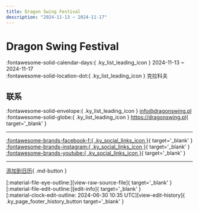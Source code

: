 ```yaml
---
title: Dragon Swing Festival
description: "2024-11-13 ~ 2024-11-17"
---
```


# Dragon Swing Festival 

:fontawesome-solid-calendar-days:{ .ky_list_leading_icon } 2024-11-13 ~ 2024-11-17  
:fontawesome-solid-location-dot:{ .ky_list_leading_icon } 克拉科夫  

## 联系

:fontawesome-solid-envelope:{ .ky_list_leading_icon } <info@dragonswing.pl>  
:fontawesome-solid-globe:{ .ky_list_leading_icon } <https://dragonswing.pl>{ target='_blank' }  

---

 [:fontawesome-brands-facebook-f:{ .ky_social_links_icon }](https://www.facebook.com/dragonswing.krakow){ target='_blank' } [:fontawesome-brands-instagram:{ .ky_social_links_icon }](https://instagram.com/dragonswingfestival){ target='_blank' } [:fontawesome-brands-youtube:{ .ky_social_links_icon }](https://youtube.com/DragonSwingPL){ target='_blank' }

---

[添加到日历](https://swing.news/ics/zh-Hans/2024/pl/dragon-swing-festival-2024.ics){ .md-button }

<div class="ky_page_footer" markdown>
<div class="ky_page_footer_trailing" markdown="span">
[:material-file-eye-outline:][view-raw-source-file]{ target='_blank' }
[:material-file-edit-outline:][edit-info]{ target='_blank' }
</div>
<div class="ky_page_footer_leading" markdown="span">
[:material-clock-edit-outline: 2024-06-30 10:35 UTC][view-edit-history]{ .ky_page_footer_history_button target='_blank' }
</div>
</div>

[view-raw-source-file]: https://github.com/swingdance/events/blob/main/2024/pl/dragon-swing-festival-2024.json "查看原始源文件"
[edit-info]: https://github.com/swingdance/events/issues/new?assignees=&labels=update+event&projects=&template=03-update_entity.yml&title=%5B2024%2Fpl%5D%20Dragon%20Swing%20Festival&region=pl&year=2024&id=dragon-swing-festival-2024&name=Dragon%20Swing%20Festival&org_id= "编辑信息"

[view-edit-history]: https://github.com/swingdance/events/commits/main/2024/pl/dragon-swing-festival-2024.json "查看编辑历史"
